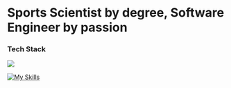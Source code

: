 # Sports Scientist by degree, Software Engineer by passion

<p align="left">
  <h3>Tech Stack</h3>
  <a href="https://skillicons.dev">
    <img src="https://skillicons.dev/icons?i=react,tailwind,css,ts,graphql,nodejs,aws,py" />
  </a>
</p>

[![My Skills](https://skillicons.dev/icons?i=react,tailwind,css,ts,graphql,nodejs,aws,py&perline=4)](https://skillicons.dev)
